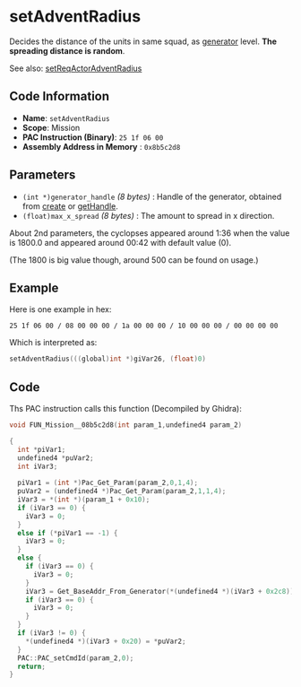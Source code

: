 # setAdventRadius

Decides the distance of the units in same squad, as [generator](./create.md) level. **The spreading distance is random**.

See also: [setReqActorAdventRadius](./setreqactoradventradius.md)

## Code Information

- **Name**: `setAdventRadius`
- **Scope**: Mission
- **PAC Instruction (Binary)**: `25 1f 06 00`
- **Assembly Address in Memory** : `0x8b5c2d8`

## Parameters

- `(int *)generator_handle` *(8 bytes)* : Handle of the generator, obtained from [create](./create.md) or [getHandle](./gethandle.md).
- `(float)max_x_spread` *(8 bytes)* : The amount to spread in x direction.

About 2nd parameters, the cyclopses appeared around 1:36 when the value is 1800.0 and appeared around 00:42 with default value (0).

(The 1800 is big value though, around 500 can be found on usage.)

## Example

Here is one example in hex:

```25 1f 06 00 / 08 00 00 00 / 1a 00 00 00 / 10 00 00 00 / 00 00 00 00```

Which is interpreted as:

```c
setAdventRadius(((global)int *)giVar26, (float)0)
```

## Code

Ths PAC instruction calls this function (Decompiled by Ghidra):

```c
void FUN_Mission__08b5c2d8(int param_1,undefined4 param_2)

{
  int *piVar1;
  undefined4 *puVar2;
  int iVar3;
  
  piVar1 = (int *)Pac_Get_Param(param_2,0,1,4);
  puVar2 = (undefined4 *)Pac_Get_Param(param_2,1,1,4);
  iVar3 = *(int *)(param_1 + 0x10);
  if (iVar3 == 0) {
    iVar3 = 0;
  }
  else if (*piVar1 == -1) {
    iVar3 = 0;
  }
  else {
    if (iVar3 == 0) {
      iVar3 = 0;
    }
    iVar3 = Get_BaseAddr_From_Generator(*(undefined4 *)(iVar3 + 0x2c8));
    if (iVar3 == 0) {
      iVar3 = 0;
    }
  }
  if (iVar3 != 0) {
    *(undefined4 *)(iVar3 + 0x20) = *puVar2;
  }
  PAC::PAC_setCmdId(param_2,0);
  return;
}
```

